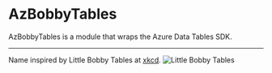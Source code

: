 # AzBobbyTables

AzBobbyTables is a module that wraps the Azure Data Tables SDK.

---

Name inspired by Little Bobby Tables at [xkcd](https://xkcd.com/327/).
![Little Bobby Tables](https://imgs.xkcd.com/comics/exploits_of_a_mom.png)
